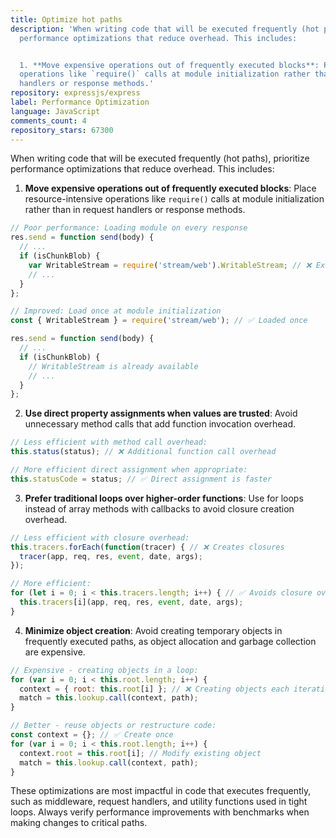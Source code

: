 ```yaml
---
title: Optimize hot paths
description: 'When writing code that will be executed frequently (hot paths), prioritize
  performance optimizations that reduce overhead. This includes:


  1. **Move expensive operations out of frequently executed blocks**: Place resource-intensive
  operations like `require()` calls at module initialization rather than in request
  handlers or response methods.'
repository: expressjs/express
label: Performance Optimization
language: JavaScript
comments_count: 4
repository_stars: 67300
---
```


When writing code that will be executed frequently (hot paths), prioritize performance optimizations that reduce overhead. This includes:

1. **Move expensive operations out of frequently executed blocks**: Place resource-intensive operations like `require()` calls at module initialization rather than in request handlers or response methods.

```javascript
// Poor performance: Loading module on every response
res.send = function send(body) {
  // ...
  if (isChunkBlob) {
    var WritableStream = require('stream/web').WritableStream; // ❌ Executed on each call
    // ...
  }
};

// Improved: Load once at module initialization
const { WritableStream } = require('stream/web'); // ✅ Loaded once

res.send = function send(body) {
  // ...
  if (isChunkBlob) {
    // WritableStream is already available
    // ...
  }
};
```

2. **Use direct property assignments when values are trusted**: Avoid unnecessary method calls that add function invocation overhead.

```javascript
// Less efficient with method call overhead:
this.status(status); // ❌ Additional function call overhead

// More efficient direct assignment when appropriate:
this.statusCode = status; // ✅ Direct assignment is faster
```

3. **Prefer traditional loops over higher-order functions**: Use for loops instead of array methods with callbacks to avoid closure creation overhead.

```javascript
// Less efficient with closure overhead:
this.tracers.forEach(function(tracer) { // ❌ Creates closures
  tracer(app, req, res, event, date, args);
});

// More efficient:
for (let i = 0; i < this.tracers.length; i++) { // ✅ Avoids closure overhead
  this.tracers[i](app, req, res, event, date, args);
}
```

4. **Minimize object creation**: Avoid creating temporary objects in frequently executed paths, as object allocation and garbage collection are expensive.

```javascript
// Expensive - creating objects in a loop:
for (var i = 0; i < this.root.length; i++) {
  context = { root: this.root[i] }; // ❌ Creating objects each iteration
  match = this.lookup.call(context, path);
}

// Better - reuse objects or restructure code:
const context = {}; // ✅ Create once
for (var i = 0; i < this.root.length; i++) {
  context.root = this.root[i]; // Modify existing object
  match = this.lookup.call(context, path);
}
```

These optimizations are most impactful in code that executes frequently, such as middleware, request handlers, and utility functions used in tight loops. Always verify performance improvements with benchmarks when making changes to critical paths.